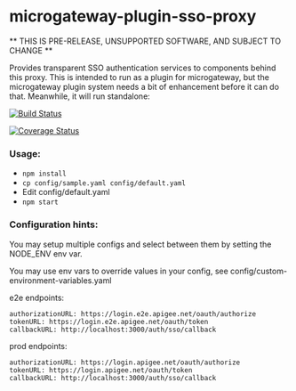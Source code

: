 # microgateway-plugin-sso-proxy

** THIS IS PRE-RELEASE, UNSUPPORTED SOFTWARE, AND SUBJECT TO CHANGE **

Provides transparent SSO authentication services to components behind this proxy. This is intended to run as a plugin for microgateway, but the microgateway plugin system needs a bit of enhancement before it can do that. Meanwhile, it will run standalone:

[![Build Status](https://travis-ci.org/30x/microgateway-plugin-sso-proxy.svg?branch=master)](https://travis-ci.org/30x/microgateway-plugin-sso-proxy)

[![Coverage Status](https://coveralls.io/repos/github/30x/microgateway-plugin-sso-proxy/badge.svg?branch=master)](https://coveralls.io/github/30x/microgateway-plugin-sso-proxy?branch=master)

### Usage:

 * `npm install`
 * `cp config/sample.yaml config/default.yaml`
 * Edit config/default.yaml
 * `npm start`

### Configuration hints:

You may setup multiple configs and select between them by setting the NODE_ENV env var.

You may use env vars to override values in your config, see config/custom-environment-variables.yaml

e2e endpoints:

    authorizationURL: https://login.e2e.apigee.net/oauth/authorize
    tokenURL: https://login.e2e.apigee.net/oauth/token
    callbackURL: http://localhost:3000/auth/sso/callback

prod endpoints:

    authorizationURL: https://login.apigee.net/oauth/authorize
    tokenURL: https://login.apigee.net/oauth/token
    callbackURL: http://localhost:3000/auth/sso/callback
